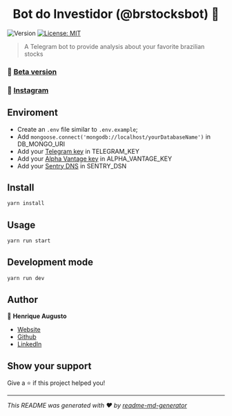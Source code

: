 <h1 align="center">Bot do Investidor (@brstocksbot) 🤖</h1>
<p>
  <img alt="Version" src="https://img.shields.io/badge/version-1.0.0-blue.svg?cacheSeconds=2592000" />
  <a href="#" target="_blank">
    <img alt="License: MIT" src="https://img.shields.io/badge/License-MIT-yellow.svg" />
  </a>
</p>

>  A Telegram bot to provide analysis about your favorite brazilian stocks 

### :iphone: [Beta version](https://t.me/brstocksbot)
### :iphone: [Instagram](https://t.me/brstocksbot)

## Enviroment

- Create an `.env` file similar to `.env.example`;
- Add `mongoose.connect('mongodb://localhost/yourDatabaseName')` in DB_MONGO_URI
- Add your [Telegram key](https://telegram.me/BotFather) in TELEGRAM_KEY
- Add your [Alpha Vantage key](https://www.alphavantage.co/support/#api-key) in ALPHA_VANTAGE_KEY
- Add your [Sentry DNS](https://sentry.io/auth/login/) in SENTRY_DSN

## Install

```sh
yarn install
```

## Usage

```sh
yarn run start
```

## Development mode

```sh
yarn run dev
```


## Author

👤 **Henrique Augusto**

* [Website](https://linktr.ee/hick97)
* [Github](https://github.com/hick97)
* [LinkedIn](https://linkedin.com/in/henrique-augusto-84b490133)

## Show your support

Give a ⭐️ if this project helped you!

***
_This README was generated with ❤️ by [readme-md-generator](https://github.com/kefranabg/readme-md-generator)_
